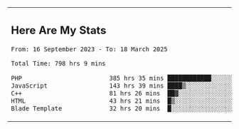 <table border="0">
 <tr>
  <td>
      <h2>Here Are My Stats</h2>
 <!--START_SECTION:waka-->

```txt
From: 16 September 2023 - To: 18 March 2025

Total Time: 798 hrs 9 mins

PHP                        385 hrs 35 mins ████████████░░░░░░░░░░░░░   47.69 %
JavaScript                 143 hrs 39 mins ████▒░░░░░░░░░░░░░░░░░░░░   17.77 %
C++                        81 hrs 26 mins  ██▓░░░░░░░░░░░░░░░░░░░░░░   10.07 %
HTML                       43 hrs 21 mins  █▒░░░░░░░░░░░░░░░░░░░░░░░   05.36 %
Blade Template             32 hrs 20 mins  █░░░░░░░░░░░░░░░░░░░░░░░░   04.00 %
```

<!--END_SECTION:waka-->
  </td>
    <td>
   <div align="start">
        <a href="https://open.spotify.com/user/dxso20he52f5d4ti73duavf95">
        <img width="200px" src="https://spotify-github-profile.kittinanx.com/api/view.svg?uid=dxso20he52f5d4ti73duavf95&cover_image=true&theme=default&show_offline=false&background_color=121212&interchange=false" alt="Spotify Now Playing">
    </a>
</div> 

  </td>
 </tr>

</table>






